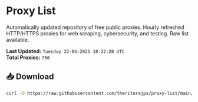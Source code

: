 # Proxy List

Automatically updated repository of free public proxies. Hourly refreshed HTTP/HTTPS proxies for web scraping, cybersecurity, and testing. Raw list available.

**Last Updated:** `Tuesday 22-04-2025 18:22:28 UTC`  
**Total Proxies:** `756`

## 📥 Download
```bash
curl -O https://raw.githubusercontent.com/theriturajps/proxy-list/main/proxies.txt

